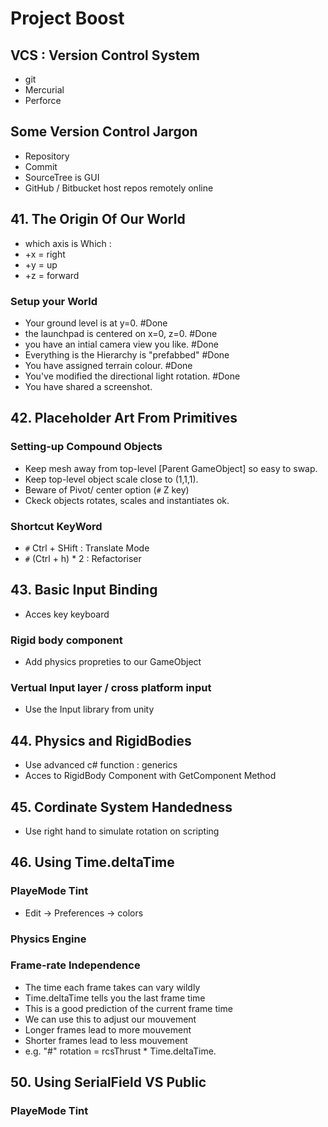 # Project Boost
## VCS : Version Control System
- git 
- Mercurial
- Perforce

## Some Version Control Jargon
- Repository
- Commit
- SourceTree is GUI
- GitHub / Bitbucket host repos remotely online

## 41. The Origin Of Our World
 - which axis is Which : 
  - +x = right
  - +y = up
  - +z = forward
  ### Setup your World
   - Your ground level is at y=0.  #Done
   - the launchpad is centered on x=0, z=0. #Done
   - you have an intial camera view you like. #Done
   - Everything is the Hierarchy is "prefabbed" #Done
   - You have assigned terrain colour. #Done
   - You've modified the directional light rotation. #Done
   - You have shared a screenshot.

## 42. Placeholder Art From Primitives
### Setting-up Compound Objects
   - Keep mesh away from top-level [Parent GameObject] so easy to swap.
   - Keep top-level object scale close to (1,1,1).
   - Beware of Pivot/ center option (`#` Z key)
   - Ckeck objects rotates, scales and instantiates ok.
### Shortcut KeyWord
   - `#` Ctrl + SHift : Translate Mode
   - `#` (Ctrl + h) * 2 : Refactoriser 


## 43. Basic Input Binding
- Acces key keyboard 
### Rigid body component
   - Add physics propreties to our GameObject
### Vertual Input layer / cross platform input
   - Use the Input library from unity

## 44. Physics and RigidBodies
   - Use advanced c# function : generics
   - Acces to RigidBody Component with GetComponent Method

## 45. Cordinate System Handedness
   - Use right hand to simulate rotation on scripting 

## 46. Using Time.deltaTime
### PlayeMode Tint
   - Edit -> Preferences -> colors
### Physics Engine

### Frame-rate Independence 
   - The time each frame takes can vary wildly
   - Time.deltaTime tells you the last frame time
   - This is a good prediction of the current frame time
   - We can use this to adjust our mouvement
   - Longer frames lead to more mouvement 
   - Shorter frames lead to less mouvement
   - e.g. "#" rotation = rcsThrust * Time.deltaTime.

## 50. Using SerialField VS Public
### PlayeMode Tint
